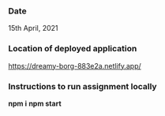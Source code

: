 ### Date
15th April, 2021

### Location of deployed application
https://dreamy-borg-883e2a.netlify.app/



### Instructions to run assignment locally
**npm i**
**npm start**
